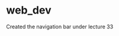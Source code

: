 # web_dev
<html>
  <head>
    
  </head>
  <body>
    Created the navigation bar under lecture 33
  </body>
</html>
